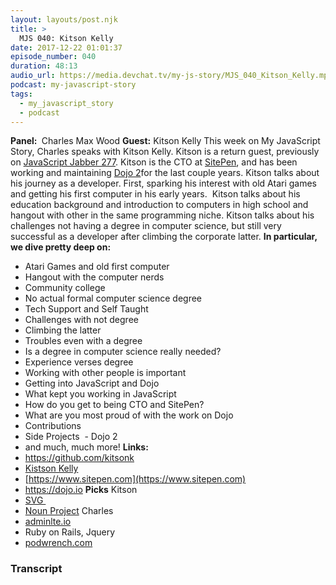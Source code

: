 ```yaml
---
layout: layouts/post.njk
title: >
  MJS 040: Kitson Kelly
date: 2017-12-22 01:01:37
episode_number: 040
duration: 48:13
audio_url: https://media.devchat.tv/my-js-story/MJS_040_Kitson_Kelly.mp3
podcast: my-javascript-story
tags:
  - my_javascript_story
  - podcast
---
```


**Panel:&nbsp;** Charles Max Wood **Guest:** Kitson Kelly This week on My JavaScript Story, Charles speaks with Kitson Kelly. Kitson is a return guest, previously on [JavaScript Jabber 277](https://devchat.tv/js-jabber/jsj-277-dojo-2-dylan-schiemann-kitson-kelly). Kitson is the CTO at [SitePen](https://www.sitepen.com), and has been working and maintaining [Dojo 2](https://dojo.io)for the last couple years. Kitson talks about his journey as a developer. First, sparking his interest with old Atari games and getting his first computer in his early years. &nbsp;Kitson talks about his education background and introduction to computers in high school and hangout with other in the same programming niche. Kitson talks about his challenges not having a degree in computer science, but still very successful as a developer after climbing the corporate latter. **In particular, we dive pretty deep on:**

- Atari Games and old first computer
- Hangout with the computer nerds
- Community college
- No actual formal computer science degree
- Tech Support and Self Taught
- Challenges with not degree
- Climbing the latter
- Troubles even with a degree
- Is a degree in computer science really needed?
- Experience verses degree
- Working with other people is important
- Getting into JavaScript and Dojo
- What kept you working in JavaScript
- How do you get to being CTO and SitePen?
- What are you most proud of with the work on Dojo
- Contributions
- Side Projects&nbsp; - Dojo 2
- and much, much more!
  **Links:&nbsp;**
- https://github.com/kitsonk
- [Kistson Kelly](https://www.kitsonkelly.com)
- [https://www.sitepen.com](https://www.sitepen.com)
- https://dojo.io
  **Picks** Kitson
- [SVG&nbsp;](https://github.com/svg/svgo)
- [Noun Project](https://thenounproject.com)
  Charles
- [adminlte.io](http://adminlte.io)
- Ruby on Rails, Jquery
- [podwrench.com](http://podwrench.com)

### Transcript
